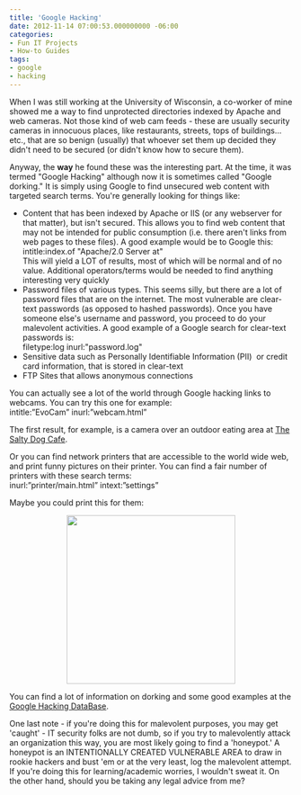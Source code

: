 ```yaml
---
title: 'Google Hacking'
date: 2012-11-14 07:00:53.000000000 -06:00
categories:
- Fun IT Projects
- How-to Guides
tags:
- google
- hacking
---
```

<p>When I was still working at the University of Wisconsin, a co-worker of mine showed me a way to find unprotected directories indexed by Apache and web cameras. Not those kind of web cam feeds - these are usually security cameras in innocuous places, like restaurants, streets, tops of buildings... etc., that are so benign (usually) that whoever set them up decided they didn't need to be secured (or didn't know how to secure them).</p>
<p>Anyway, the <strong>way</strong> he found these was the interesting part. At the time, it was termed "Google Hacking" although now it is sometimes called "Google dorking." It is simply using Google to find unsecured web content with targeted search terms. <!--more-->You're generally looking for things like:</p>
<ul>
<li>Content that has been indexed by Apache or IIS (or any webserver for that matter), but isn't secured. This allows you to find web content that may not be intended for public consumption (i.e. there aren't links from web pages to these files). A good example would be to Google this:<br />
intitle:index.of "Apache/2.0 Server at"<br />
This will yield a LOT of results, most of which will be normal and of no value. Additional operators/terms would be needed to find anything interesting very quickly</li>
<li>Password files of various types. This seems silly, but there are a lot of password files that are on the internet. The most vulnerable are clear-text passwords (as opposed to hashed passwords). Once you have someone else's username and password, you proceed to do your malevolent activities. A good example of a Google search for clear-text passwords is:<br />
filetype:log inurl:"password.log"</li>
<li>Sensitive data such as Personally Identifiable Information (PII)  or credit card information, that is stored in clear-text</li>
<li>FTP Sites that allows anonymous connections</li>
</ul>
<p>You can actually see a lot of the world through Google hacking links to webcams. You can try this one for example:<br />
intitle:”EvoCam” inurl:”webcam.html”</p>
<p>The first result, for example, is a camera over an outdoor eating area at <a href="http://98.101.223.10:8080/webcam.html" target="_blank">The Salty Dog Cafe</a>.</p>
<p>Or you can find network printers that are accessible to the world wide web, and print funny pictures on their printer. You can find a fair number of printers with these search terms:<br />
inurl:”printer/main.html” intext:”settings”</p>
<p><span style="text-align:center;">Maybe you could print this for them:</span></p>
<p style="text-align:center;"><a href="http://alexdglover.files.wordpress.com/2012/11/troll-troll-face.jpg"><img class="aligncenter  wp-image-183" title="troll-face" alt="" src="{{ site.baseurl }}/assets/troll-troll-face.jpg?w=150" height="300" width="300" /></a></p>
<p>You can find a lot of information on dorking and some good examples at the <a href="http://johnny.ihackstuff.com/ghdb/" target="_blank">Google Hacking DataBase</a>.</p>
<p>One last note - if you're doing this for malevolent purposes, you may get 'caught' - IT security folks are not dumb, so if you try to malevolently attack an organization this way, you are most likely going to find a 'honeypot.' A honeypot is an INTENTIONALLY CREATED VULNERABLE AREA to draw in rookie hackers and bust 'em or at the very least, log the malevolent attempt. If you're doing this for learning/academic worries, I wouldn't sweat it. On the other hand, should you be taking any legal advice from me?</p>
